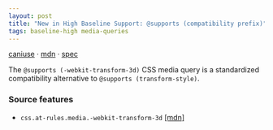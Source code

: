 ```yaml
---
layout: post
title: "New in High Baseline Support: @supports (compatibility prefix)"
tags: baseline-high media-queries
---
```


[caniuse](https://caniuse.com/?search=supports-compat) · [mdn](https://developer.mozilla.org/en-US/search?q=@supports (compatibility prefix)) · [spec](https://compat.spec.whatwg.org/#css-media-queries-webkit-transform-3d)

The `@supports (-webkit-transform-3d)` CSS media query is a standardized compatibility alternative to `@supports (transform-style)`.

### Source features

- ``css.at-rules.media.-webkit-transform-3d`` [[mdn]](https://developer.mozilla.org/en-US/search?q=css.at-rules.media.-webkit-transform-3d)
